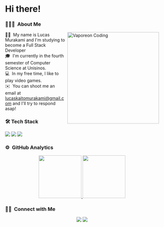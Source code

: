 # Hi there!

### 👨🏻‍💻 &nbsp;About Me

<img alt="Vaporeon Coding" width= "300" src="https://images-wixmp-ed30a86b8c4ca887773594c2.wixmp.com/f/e812ae23-4542-4b4c-bba9-2c1832675803/dfaf87i-35558ca0-8455-494a-8976-8476a6db2fd4.gif?token=eyJ0eXAiOiJKV1QiLCJhbGciOiJIUzI1NiJ9.eyJzdWIiOiJ1cm46YXBwOjdlMGQxODg5ODIyNjQzNzNhNWYwZDQxNWVhMGQyNmUwIiwiaXNzIjoidXJuOmFwcDo3ZTBkMTg4OTgyMjY0MzczYTVmMGQ0MTVlYTBkMjZlMCIsIm9iaiI6W1t7InBhdGgiOiJcL2ZcL2U4MTJhZTIzLTQ1NDItNGI0Yy1iYmE5LTJjMTgzMjY3NTgwM1wvZGZhZjg3aS0zNTU1OGNhMC04NDU1LTQ5NGEtODk3Ni04NDc2YTZkYjJmZDQuZ2lmIn1dXSwiYXVkIjpbInVybjpzZXJ2aWNlOmZpbGUuZG93bmxvYWQiXX0.0eMwJQX-KhWNzFPdSi1lQJs24KeQNlUmIoFykZHSnIk" align="right"/>

🧒🏻 &nbsp;My name is Lucas Murakami and I'm studying to become a Full Stack Developer\
🎓 &nbsp;I'm currently in the fourth semester of Computer Science at Unisinos.\
💻 &nbsp;In my free time, I like to play video games.\
✉️ &nbsp;You can shoot me an email at lucaskaitomurakami@gmail.com and I'll try to respond asap!


### 🛠️ Tech Stack

<img src="https://skillicons.dev/icons?i=html,css,bootstrap,js,python,react" />
<img src="https://skillicons.dev/icons?i=nodejs,java,spring,git,github,postman" />
<img src="https://skillicons.dev/icons?i=mongodb,mysql,docker,postgres,vite,vscode" />


### ⚙️ &nbsp;GitHub Analytics

<p align="center">
<a href="https://github.com/LucasMurakami">
  <img height="140em" src="https://github-readme-streak-stats.herokuapp.com/?user=lucasmurakami&theme=dark"/>
  <img height="140em" src="https://github-readme-stats.vercel.app/api/top-langs/?username=lucasmurakami&layout=compact&theme=dark&langs_count=6&hide=jupyter%20Notebook" />
</a>
</p>

### 🤝🏻 &nbsp;Connect with Me

<p align="center">
<a href="https://www.linkedin.com/in/lucas-kaito-murakami-4332b3270/"><img src="https://img.shields.io/badge/Lucas%20Murakami-blue?logo=linkedin"/></a>
<a href="mailto:lucaskaitomurakami@gmail.com"><img src="https://img.shields.io/badge/Lucas%20Murakami-white?logo=gmail"/></a>
</p>
